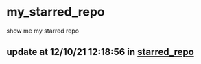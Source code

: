 # my_starred_repo
show me my starred repo

update at 12/10/21 12:18:56 in [starred_repo](./index.html)
---

